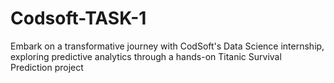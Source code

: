 # Codsoft-TASK-1
Embark on a transformative journey with CodSoft's Data Science internship, exploring predictive analytics through a hands-on Titanic Survival Prediction project
